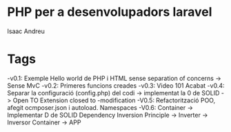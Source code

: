 # PHP per a desenvolupadors laravel

Isaac Andreu

# Tags

-v0.1: Exemple Hello world de PHP i HTML sense separation of concerns -> Sense MvC 
-v0.2: Primeres funcions creades 
-v0.3: Video 101 Acabat 
-v0.4: Separar la configuració (config.php) del codi -> implementat la 0 de SOLID -> Open TO Extension closed to -modification
-V0.5: Refactorització POO, afegit ocmposer.json i autoload. Namespaces
-V0.6: Container -> Implementar D de SOLID Dependency Inversion Principle -> Inverter -> Inversor Container -> APP
